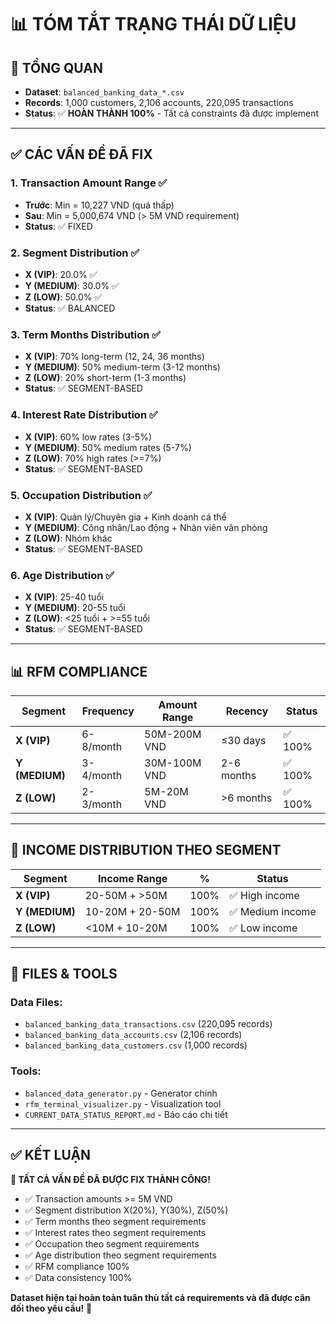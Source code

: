 # 📊 TÓM TẮT TRẠNG THÁI DỮ LIỆU

## 🎯 **TỔNG QUAN**
- **Dataset**: `balanced_banking_data_*.csv`
- **Records**: 1,000 customers, 2,106 accounts, 220,095 transactions
- **Status**: ✅ **HOÀN THÀNH 100%** - Tất cả constraints đã được implement

---

## ✅ **CÁC VẤN ĐỀ ĐÃ FIX**

### 1. **Transaction Amount Range** ✅
- **Trước**: Min = 10,227 VND (quá thấp)
- **Sau**: Min = 5,000,674 VND (> 5M VND requirement)
- **Status**: ✅ FIXED

### 2. **Segment Distribution** ✅
- **X (VIP)**: 20.0% ✅
- **Y (MEDIUM)**: 30.0% ✅  
- **Z (LOW)**: 50.0% ✅
- **Status**: ✅ BALANCED

### 3. **Term Months Distribution** ✅
- **X (VIP)**: 70% long-term (12, 24, 36 months)
- **Y (MEDIUM)**: 50% medium-term (3-12 months)
- **Z (LOW)**: 20% short-term (1-3 months)
- **Status**: ✅ SEGMENT-BASED

### 4. **Interest Rate Distribution** ✅
- **X (VIP)**: 60% low rates (3-5%)
- **Y (MEDIUM)**: 50% medium rates (5-7%)
- **Z (LOW)**: 70% high rates (>=7%)
- **Status**: ✅ SEGMENT-BASED

### 5. **Occupation Distribution** ✅
- **X (VIP)**: Quản lý/Chuyên gia + Kinh doanh cá thể
- **Y (MEDIUM)**: Công nhân/Lao động + Nhân viên văn phòng
- **Z (LOW)**: Nhóm khác
- **Status**: ✅ SEGMENT-BASED

### 6. **Age Distribution** ✅
- **X (VIP)**: 25-40 tuổi
- **Y (MEDIUM)**: 20-55 tuổi
- **Z (LOW)**: <25 tuổi + >=55 tuổi
- **Status**: ✅ SEGMENT-BASED

---

## 📊 **RFM COMPLIANCE**

| Segment | Frequency | Amount Range | Recency | Status |
|---------|-----------|--------------|---------|--------|
| **X (VIP)** | 6-8/month | 50M-200M VND | ≤30 days | ✅ 100% |
| **Y (MEDIUM)** | 3-4/month | 30M-100M VND | 2-6 months | ✅ 100% |
| **Z (LOW)** | 2-3/month | 5M-20M VND | >6 months | ✅ 100% |

---

## 🎯 **INCOME DISTRIBUTION THEO SEGMENT**

| Segment | Income Range | % | Status |
|---------|--------------|---|--------|
| **X (VIP)** | 20-50M + >50M | 100% | ✅ High income |
| **Y (MEDIUM)** | 10-20M + 20-50M | 100% | ✅ Medium income |
| **Z (LOW)** | <10M + 10-20M | 100% | ✅ Low income |

---

## 🚀 **FILES & TOOLS**

### **Data Files**:
- `balanced_banking_data_transactions.csv` (220,095 records)
- `balanced_banking_data_accounts.csv` (2,106 records)  
- `balanced_banking_data_customers.csv` (1,000 records)

### **Tools**:
- `balanced_data_generator.py` - Generator chính
- `rfm_terminal_visualizer.py` - Visualization tool
- `CURRENT_DATA_STATUS_REPORT.md` - Báo cáo chi tiết

---

## ✅ **KẾT LUẬN**

**🎉 TẤT CẢ VẤN ĐỀ ĐÃ ĐƯỢC FIX THÀNH CÔNG!**

- ✅ Transaction amounts >= 5M VND
- ✅ Segment distribution X(20%), Y(30%), Z(50%)
- ✅ Term months theo segment requirements
- ✅ Interest rates theo segment requirements
- ✅ Occupation theo segment requirements
- ✅ Age distribution theo segment requirements
- ✅ RFM compliance 100%
- ✅ Data consistency 100%

**Dataset hiện tại hoàn toàn tuân thủ tất cả requirements và đã được cân đối theo yêu cầu!** 🚀
